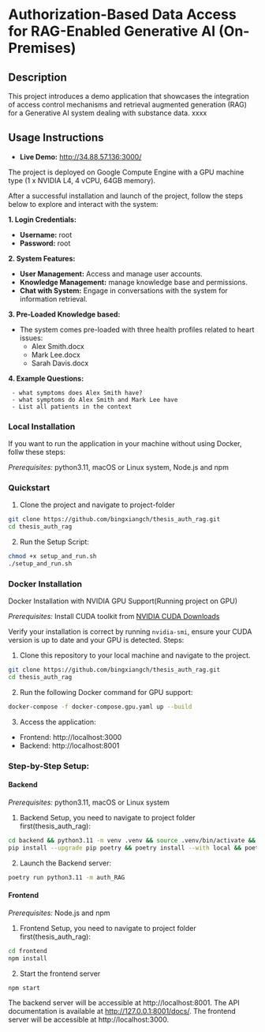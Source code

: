 # Authorization-Based Data Access for RAG-Enabled Generative AI (On-Premises)

## Description
This project introduces a demo application that showcases the integration of access control mechanisms and retrieval augmented generation (RAG) for a Generative AI system dealing with substance data. xxxx


## Usage Instructions
   - **Live Demo:** http://34.88.57.136:3000/

The project is deployed on Google Compute Engine with a GPU machine type (1 x NVIDIA L4, 4 vCPU, 64GB memory).


After a successful installation and launch of the project, follow the steps below to explore and interact with the system:

**1. Login Credentials:**
   - **Username:** root
   - **Password:** root

**2. System Features:**
   - **User Management:** Access and manage user accounts.
   - **Knowledge Management:** manage knowledge base and permissions.
   - **Chat with System:** Engage in conversations with the system for information retrieval.

**3. Pre-Loaded Knowledge based:**
   - The system comes pre-loaded with three health profiles related to heart issues:
     - Alex Smith.docx
     - Mark Lee.docx
     - Sarah Davis.docx

**4. Example Questions:**

     - what symptoms does Alex Smith have?
     - what symptoms do Alex Smith and Mark Lee have
     - List all patients in the context

### Local Installation
If you want to run the application in your machine without using Docker, follw these steps:

*Prerequisites:* python3.11, macOS or Linux system, Node.js and npm
### Quickstart
1. Clone the project and navigate to project-folder
```bash
git clone https://github.com/bingxiangch/thesis_auth_rag.git
cd thesis_auth_rag
```
2. Run the Setup Script:
```bash
chmod +x setup_and_run.sh
./setup_and_run.sh
```
### Docker Installation 
Docker Installation with NVIDIA GPU Support(Running project on GPU)

*Prerequisites:* 
Install CUDA toolkit from [NVIDIA CUDA Downloads](https://developer.nvidia.com/cuda-downloads)

Verify your installation is correct by running `nvidia-smi`, ensure your CUDA version is up to date and your GPU is detected.
Steps:
1. Clone this repository to your local machine and navigate to the project.
```bash
git clone https://github.com/bingxiangch/thesis_auth_rag.git
cd thesis_auth_rag
```
2. Run the following Docker command for GPU support:
```bash
docker-compose -f docker-compose.gpu.yaml up --build
```
3. Access the application:
- Frontend: http://localhost:3000
- Backend: http://localhost:8001

### Step-by-Step Setup:
#### Backend
*Prerequisites:* python3.11, macOS or Linux system
1. Backend Setup, you need to navigate to project folder first(thesis_auth_rag):
```bash
cd backend && python3.11 -m venv .venv && source .venv/bin/activate && \
pip install --upgrade pip poetry && poetry install --with local && poetry install --extras chroma && ./scripts/setup
```
2. Launch the Backend server:
```bash
poetry run python3.11 -m auth_RAG
```

#### Frontend
*Prerequisites:* Node.js and npm
1. Frontend Setup, you need to navigate to project folder first(thesis_auth_rag):
```bash
cd frontend
npm install
```
2. Start the frontend server
```bash
npm start
```
The backend server will be accessible at http://localhost:8001.
The API documentation is available at http://127.0.0.1:8001/docs/.
The frontend server will be accessible at http://localhost:3000.

